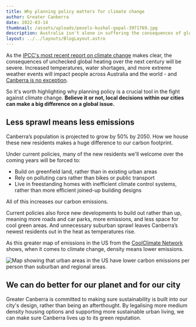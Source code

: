 ```yaml
---
title: Why planning policy matters for climate change
author: Greater Canberra
date: 2022-03-14
thumbnail: /assets/uploads/pexels-kushal-gopal-3971769.jpg
description: Australia isn't alone in suffering the consequences of global warming
layout: ../../layouts/BlogLayout.astro
---
```


As the [IPCC's most recent report on climate change](https://www.theguardian.com/environment/2022/feb/28/what-is-the-ipcc-climate-change-report-and-what-will-it-say) makes clear, the consequences of unchecked global heating over the next century will be severe. Increased temperatures, water shortages, and more extreme weather events will impact people across Australia and the world - and [Canberra is no exception](https://www.environment.act.gov.au/cc/adapting-to-climate-change/local-climate-change-impacts).

So it's worth highlighting why planning policy is a crucial tool in the fight against climate change. **Believe it or not, local decisions within our cities can make a big difference on a global issue.**

## **Less sprawl means less emissions**

Canberra’s population is projected to grow by 50% by 2050. How we house these new residents makes a huge difference to our carbon footprint.

Under current policies, many of the new residents we'll welcome over the coming years will be forced to:

- Build on greenfield land, rather than in existing urban areas
- Rely on polluting cars rather than bikes or public transport
- Live in freestanding homes with inefficient climate control systems, rather than more efficient joined-up building designs

All of this increases our carbon emissions.

Current policies also force new developments to build out rather than up, meaning more roads and car parks, more emissions, and less space for cool green areas. And unnecessary suburban sprawl leaves Canberra’s newest residents out in the heat as temperatures rise.

As this greater map of emissions in the US from the [CoolClimate Network](https://coolclimate.org) shows, when it comes to climate change, density means lower emissions.

![Map showing that urban areas in the US have lower carbon emissions per person than suburban and regional areas.](/assets/uploads/fejza2mveaaehu_.jpeg)

## **We can do better for our planet and for our city**

Greater Canberra is committed to making sure sustainability is built into our city's design, rather than being an afterthought. By legalising more medium density housing options and supporting more sustainable urban living, we can make sure Canberra lives up to its green reputation.
